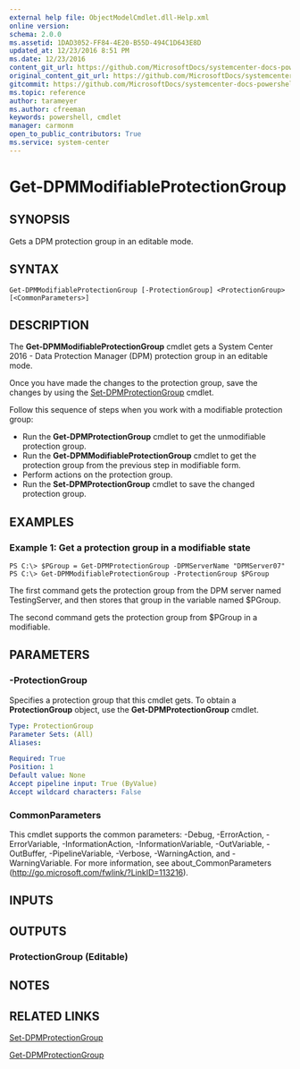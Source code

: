 ```yaml
---
external help file: ObjectModelCmdlet.dll-Help.xml
online version: 
schema: 2.0.0
ms.assetid: 1DAD3052-FF84-4E20-B55D-494C1D643E8D
updated_at: 12/23/2016 8:51 PM
ms.date: 12/23/2016
content_git_url: https://github.com/MicrosoftDocs/systemcenter-docs-powershell/blob/master/systemcenter-cmdlets/SystemCenter2016/DataProtectionManager/vlatest/Get-DPMModifiableProtectionGroup.md
original_content_git_url: https://github.com/MicrosoftDocs/systemcenter-docs-powershell/blob/master/systemcenter-cmdlets/SystemCenter2016/DataProtectionManager/vlatest/Get-DPMModifiableProtectionGroup.md
gitcommit: https://github.com/MicrosoftDocs/systemcenter-docs-powershell/blob/66515d87034fb4944dd2b7035563d20b1b00d010/systemcenter-cmdlets/SystemCenter2016/DataProtectionManager/vlatest/Get-DPMModifiableProtectionGroup.md
ms.topic: reference
author: tarameyer
ms.author: cfreeman
keywords: powershell, cmdlet
manager: carmonm
open_to_public_contributors: True
ms.service: system-center
---
```


# Get-DPMModifiableProtectionGroup

## SYNOPSIS
Gets a DPM protection group in an editable mode.

## SYNTAX

```
Get-DPMModifiableProtectionGroup [-ProtectionGroup] <ProtectionGroup> [<CommonParameters>]
```

## DESCRIPTION
The **Get-DPMModifiableProtectionGroup** cmdlet gets a System Center 2016 - Data Protection Manager (DPM) protection group in an editable mode.

Once you have made the changes to the protection group, save the changes by using the [Set-DPMProtectionGroup](./Set-DPMProtectionGroup.md) cmdlet.

Follow this sequence of steps when you work with a modifiable protection group:

- Run the **Get-DPMProtectionGroup** cmdlet to get the unmodifiable protection group.
- Run the **Get-DPMModifiableProtectionGroup** cmdlet to get the protection group from the previous step in modifiable form.
- Perform actions on the protection group.
- Run the **Set-DPMProtectionGroup** cmdlet to save the changed protection group.

## EXAMPLES

### Example 1: Get a protection group in a modifiable state
```
PS C:\> $PGroup = Get-DPMProtectionGroup -DPMServerName "DPMServer07"
PS C:\> Get-DPMModifiableProtectionGroup -ProtectionGroup $PGroup
```

The first command gets the protection group from the DPM server named TestingServer, and then stores that group in the variable named $PGroup.

The second command gets the protection group from $PGroup in a modifiable.

## PARAMETERS

### -ProtectionGroup
Specifies a protection group that this cmdlet gets.
To obtain a **ProtectionGroup** object, use the **Get-DPMProtectionGroup** cmdlet.

```yaml
Type: ProtectionGroup
Parameter Sets: (All)
Aliases: 

Required: True
Position: 1
Default value: None
Accept pipeline input: True (ByValue)
Accept wildcard characters: False
```

### CommonParameters
This cmdlet supports the common parameters: -Debug, -ErrorAction, -ErrorVariable, -InformationAction, -InformationVariable, -OutVariable, -OutBuffer, -PipelineVariable, -Verbose, -WarningAction, and -WarningVariable. For more information, see about_CommonParameters (http://go.microsoft.com/fwlink/?LinkID=113216).

## INPUTS

## OUTPUTS

### ProtectionGroup (Editable)

## NOTES

## RELATED LINKS

[Set-DPMProtectionGroup](xref:SystemCenter2016/DataProtectionManager/vlatest/Set-DPMProtectionGroup.md)

[Get-DPMProtectionGroup](xref:SystemCenter2016/DataProtectionManager/vlatest/Get-DPMProtectionGroup.md)
